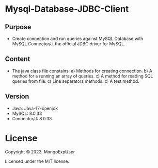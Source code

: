 # Mysql-Database-JDBC-Client

## Purpose    
* Create connection and run queries against MySQL Database with MySQL Connector/J, the official JDBC driver for MySQL.

## Content                                                                                             
* The java class file constains:
a) Methods for creating connection.
b) A method for a running an array of queries.
c) A method for reading SQL queries from file.
c) Line separators methods.
c) A test method.
    
     
 ## Version                                                                                             
 *  Java: Java-17-openjdk
 *  MySQL: 8.0.33
 *  Connector/J: 8.0.33
     

# License

Copyright © 2023. MongoExpUser

Licensed under the MIT license.
